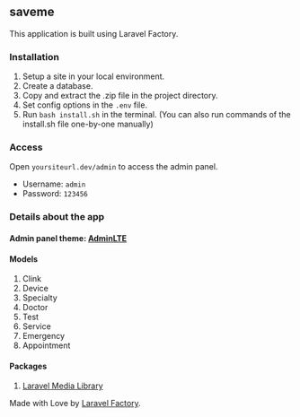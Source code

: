 ## saveme

This application is built using Laravel Factory.

### Installation
1. Setup a site in your local environment.
2. Create a database.
3. Copy and extract the .zip file in the project directory.
4. Set config options in the `.env` file.
5. Run `bash install.sh` in the terminal. (You can also run commands of the install.sh file one-by-one manually)

### Access

Open `yoursiteurl.dev/admin` to access the admin panel.
- Username: `admin`
- Password: `123456`

### Details about the app
#### Admin panel theme: [AdminLTE](https://github.com/almasaeed2010/AdminLTE)

#### Models
1. Clink
2. Device
3. Specialty
4. Doctor
5. Test
6. Service
7. Emergency
8. Appointment

#### Packages
1. [Laravel Media Library](https://github.com/spatie/laravel-medialibrary)

Made with Love by [Laravel Factory](https://laravelfactory.com/).
